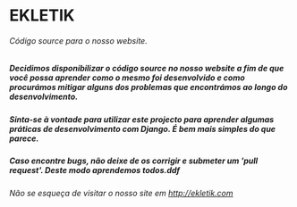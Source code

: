 # EKLETIK
###### Código source para o nosso website.

##### Decidimos disponibilizar o código source no nosso website a fim de que você possa aprender como o mesmo foi desenvolvido e como procurámos mitigar alguns dos problemas que encontrámos ao longo do desenvolvimento.
##### Sinta-se à vontade para utilizar este projecto para aprender algumas práticas de desenvolvimento com Django. É bem mais simples do que parece.
##### Caso encontre bugs, não deixe de os corrigir e submeter um 'pull request'. Deste modo aprendemos todos.ddf



###### Não se esqueça de visitar o nosso site em http://ekletik.com
